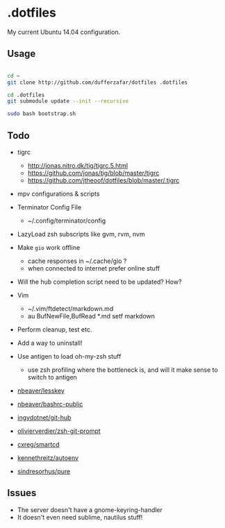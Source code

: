 
# .dotfiles

My current Ubuntu 14.04 configuration.

## Usage

```bash

cd ~
git clone http://github.com/dufferzafar/dotfiles .dotfiles

cd .dotfiles
git submodule update --init --recursive

sudo bash bootstrap.sh
```

## Todo

* tigrc
    * http://jonas.nitro.dk/tig/tigrc.5.html
    * https://github.com/jonas/tig/blob/master/tigrc
    * https://github.com/jtheoof/dotfiles/blob/master/.tigrc

* mpv configurations & scripts

* Terminator Config File
    * ~/.config/terminator/config

* LazyLoad zsh subscripts like gvm, rvm, nvm

* Make `gio` work offline
  * cache responses in ~/.cache/gio ?
  * when connected to internet prefer online stuff

* Will the hub completion script need to be updated? How?

* Vim
  * ~/.vim/ftdetect/markdown.md
  * au BufNewFile,BufRead *.md setf markdown

* Perform cleanup, test etc.

* Add a way to uninstall!

* Use antigen to load oh-my-zsh stuff
  * use zsh profiling where the bottleneck is, and will it make sense to switch to antigen

* [nbeaver/lesskey](https://github.com/nbeaver/lesskey)
* [nbeaver/bashrc-public](https://github.com/nbeaver/bashrc-public)
* [ingydotnet/git-hub](https://github.com/ingydotnet/git-hub)
* [olivierverdier/zsh-git-prompt](https://github.com/olivierverdier/zsh-git-prompt)
* [cxreg/smartcd](https://github.com/cxreg/smartcd)
* [kennethreitz/autoenv](https://github.com/kennethreitz/autoenv)
* [sindresorhus/pure](https://github.com/sindresorhus/pure)

## Issues

* The server doesn't have a gnome-keyring-handler
* It doesn't even need sublime, nautilus stuff!
